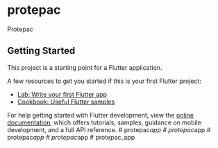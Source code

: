 # protepac

Protepac

## Getting Started

This project is a starting point for a Flutter application.

A few resources to get you started if this is your first Flutter project:

- [Lab: Write your first Flutter app](https://docs.flutter.dev/get-started/codelab)
- [Cookbook: Useful Flutter samples](https://docs.flutter.dev/cookbook)

For help getting started with Flutter development, view the
[online documentation](https://docs.flutter.dev/), which offers tutorials,
samples, guidance on mobile development, and a full API reference.
#   p r o t e p a c _ a p p  
 #   p r o t e p a c _ a p p  
 #   p r o t e p a c _ a p p  
 #   p r o t e p a c _ a p p  
 #   p r o t e p a c _ a p p  
 